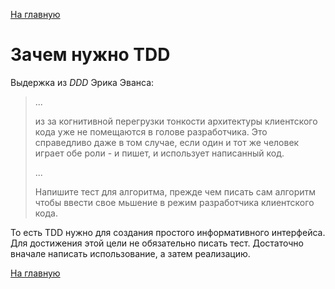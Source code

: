 [На главную](index.md)

# Зачем нужно TDD

Выдержка из *DDD* Эрика Эванса:

> ...
>
> из за когнитивной перегрузки тонкости архитектуры клиентского кода
> уже не помещаются в голове разработчика.
> Это справедливо даже в том случае, если один и тот же
> человек играет обе роли - и пишет, и использует написанный код.
>
> ...
>
> Напишите тест для алгоритма, прежде чем писать сам алгоритм
> чтобы ввести свое мьшение в режим разработчика клиентского кода.

То есть TDD нужно для создания простого информативного интерфейса.
Для достижения этой цели не обязательно писать тест.
Достаточно вначале написать использование, а затем реализацию.

[На главную](index.md)